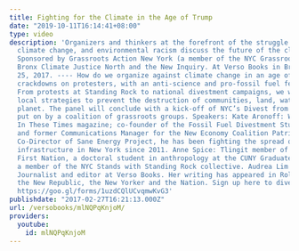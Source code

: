 ```yaml
---
title: Fighting for the Climate in the Age of Trump
date: "2019-10-11T16:14:41+08:00"
type: video
description: 'Organizers and thinkers at the forefront of the struggle against pipelines,
  climate change, and environmental racism discuss the future of the climate movement.
  Sponsored by Grassroots Action New York (a member of the NYC Grassroots Alliance),
  Bronx Climate Justice North and the New Inquiry. At Verso Books in Brooklyn, February
  25, 2017. ---- How do we organize against climate change in an age of increasing
  crackdowns on protesters, with an anti-science and pro-fossil fuel federal government?
  From protests at Standing Rock to national divestment campaigns, we will discuss
  local strategies to prevent the destruction of communities, land, water, and the
  planet. The panel will conclude with a kick-off of NYC’s Divest from DAPL Campaign,
  put on by a coalition of grassroots groups. Speakers: Kate Aronoff: Writing Fellow,
  In These Times magazine; co-founder of the Fossil Fuel Divestment Student Network
  and former Communications Manager for the New Economy Coalition Patrick Robbins:
  Co-Director of Sane Energy Project, he has been fighting the spread of fracked gas
  infrastructure in New York since 2011. Anne Spice: Tlingit member of Kwanlin Dun
  First Nation, a doctoral student in anthropology at the CUNY Graduate Center, and
  a member of the NYC Stands with Standing Rock collective. Audrea Lim (moderator):
  Journalist and editor at Verso Books. Her writing has appeared in Rolling Stone,
  the New Republic, the New Yorker and the Nation. Sign up here to divest with us:
  https://goo.gl/forms/1uzdCQlUCvqmwKvG3'
publishdate: "2017-02-27T16:21:13.000Z"
url: /versobooks/mlNQPqKnjoM/
providers:
  youtube:
    id: mlNQPqKnjoM
---
```

